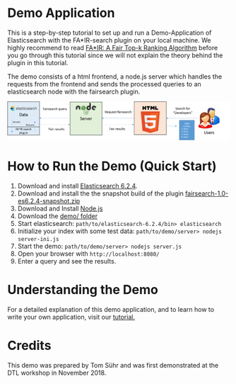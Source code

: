 # Demo Application

This is a step-by-step tutorial to set up and run a Demo-Application of Elasticsearch with the FA*IR-search plugin on your local machine.
We highly recommend to read [FA*IR: A Fair Top-k Ranking Algorithm](https://arxiv.org/abs/1706.06368) before you go through this tutorial since we will not explain the theory behind the plugin in this tutorial.

The demo consists of a html frontend, a node.js server which handles the requests from the frontend and sends the processed queries to an elasticsearch node with the fairsearch plugin.

![](https://github.com/fair-search/fairsearch-elasticsearch-plugin/blob/master/res/demoInfrastructure.png)

# How to Run the Demo (Quick Start)

1. Download and install [Elasticsearch 6.2.4](https://www.elastic.co/de/downloads/past-releases/elasticsearch-6-2-4).
2. Download and install the the snapshot build of the plugin [fairsearch-1.0-es6.2.4-snapshot.zip](https://github.com/fair-search/fairsearch-elasticsearch-plugin/blob/master/fairsearch-1.0-es6.2.4-snapshot.zip)
3. Download and Install [Node.js](https://nodejs.org/en/download/)
4. Download the [demo/ folder](.)
5. Start elasticsearch: `path/to/elasticsearch-6.2.4/bin> elasticsearch`
6. Initialize your index with some test data: `path/to/demo/server> nodejs server-ini.js`
7. Start the demo: `path/to/demo/server> nodejs server.js`
8. Open your browser with `http://localhost:8080/` 
9. Enter a query and see the results.

# Understanding the Demo

For a detailed explanation of this demo application, and to learn how to write your own application, visit our [tutorial.](TUTORIAL.md)

# Credits

This demo was prepared by Tom Sühr and was first demonstrated at the DTL workshop in November 2018.
